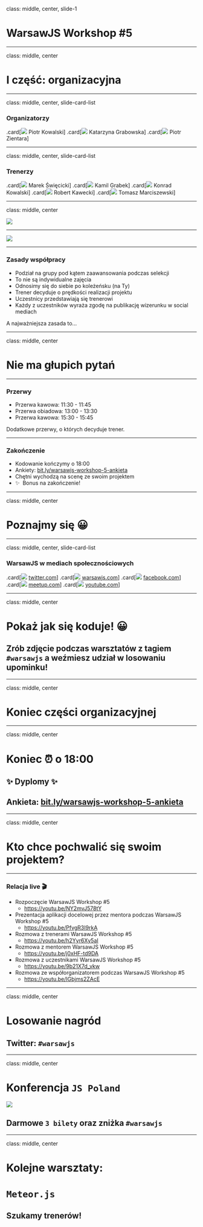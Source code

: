 class: middle, center, slide-1

# WarsawJS Workshop #5

---

class: middle, center

# I część: organizacyjna

---

class: middle, center, slide-card-list

### Organizatorzy

.card[![](./images/hosts/piotr-kowalski.jpg) Piotr Kowalski]
.card[![](./images/hosts/katarzyna-grabowska.jpg) Katarzyna Grabowska]
.card[![](./images/hosts/piotr-zientara.jpg) Piotr Zientara]

---

class: middle, center, slide-card-list

### Trenerzy

.card[![](./images/trainers/marek-swiecicki.jpg) Marek Święcicki]
.card[![](./images/trainers/kamil-grabek.jpg) Kamil Grabek]
.card[![](./images/trainers/konrad-kowalski.jpg) Konrad Kowalski]
.card[![](./images/trainers/robert-kawecki.jpg) Robert Kawecki]
.card[![](./images/trainers/tomasz-marciszewski.jpg) Tomasz Marciszewski]

---

class: middle, center

![](./images/sponsors/artificial-logo-394x110.png)

<hr/>

![](./images/sponsors/software-plant-logo-500x210.png)

---

### Zasady współpracy

* Podział na grupy pod kątem zaawansowania podczas selekcji
* To nie są indywidualne zajęcia
* Odnosimy się do siebie po koleżeńsku (na Ty)
* Trener decyduje o prędkości realizacji projektu
* Uczestnicy przedstawiają się trenerowi
* Każdy z uczestników wyraża zgodę na publikację wizerunku w social mediach

A najważniejsza zasada to...

---

class: middle, center

# Nie ma głupich pytań

---

### Przerwy

* Przerwa kawowa: 11:30 - 11:45 
* Przerwa obiadowa: 13:00 - 13:30
* Przerwa kawowa: 15:30 - 15:45 

Dodatkowe przerwy, o których decyduje trener.

---

### Zakończenie

* Kodowanie kończymy o 18:00
* Ankiety: [bit.ly/warsawjs-workshop-5-ankieta](http://bit.ly/warsawjs-workshop-5-ankieta)
* Chętni wychodzą na scenę ze swoim projektem
* &#x2728;&#0160; Bonus na zakończenie!

---

class: middle, center

# Poznajmy się &#x1F600;

---

class: middle, center, slide-card-list

### **WarsawJS** w mediach społecznościowych

.card[![](./images/social/twitter.png) [twitter.com](http://twitter.com/warsawjs)]
.card[![](./images/logo/logo-black-240x240.jpg) [warsawjs.com](http://warsawjs.com/)]
.card[![](./images/social/facebook.png) [facebook.com](http://facebook.com/warsawjs)]
.card[![](./images/social/meetup.png) [meetup.com](http://meetup.com/warsawjs)]
.card[![](./images/social/youtube.png) [youtube.com](http://youtube.com/warsawjs)]

---

class: middle, center

# Pokaż jak się koduje! &#x1F600;
## Zrób zdjęcie podczas warsztatów z tagiem `#warsawjs` a weźmiesz udział w losowaniu upominku!

---

class: middle, center

# Koniec części organizacyjnej

---

class: middle, center

# Koniec &#x23F0; o 18:00

## &#x2728; Dyplomy &#x2728;
## Ankieta: [bit.ly/warsawjs-workshop-5-ankieta](http://bit.ly/warsawjs-workshop-5-ankieta)

---

class: middle, center

# Kto chce pochwalić się swoim projektem?

---

### Relacja live &#x1F3AC;

- Rozpoczęcie WarsawJS Workshop #5
    - https://youtu.be/NY2mvJ578tY
- Prezentacja aplikacji docelowej przez mentora podczas WarsawJS Workshop #5
    - https://youtu.be/PfvgR3I9rkA
- Rozmowa z trenerami WarsawJS Workshop #5
    - https://youtu.be/h2Yyr6Xy5aI
- Rozmowa z mentorem WarsawJS Workshop #5
    - https://youtu.be/j0xHF-td9DA
- Rozmowa z uczestnikami WarsawJS Workshop #5
    - https://youtu.be/9b21X7d_vkw
- Rozmowa ze współorganizatorem podczas WarsawJS Workshop #5
    - https://youtu.be/IGbjms2ZAcE

---

class: middle, center

# Losowanie nagród

## Twitter: `#warsawjs`

---

class: middle, center

# Konferencja `JS Poland`

![](https://piecioshka.pl/blog/assets/images/partners/js-poland/js-poland-300x300.png)

## Darmowe `3 bilety` oraz zniżka `#warsawjs`

---

class: middle, center

# Kolejne warsztaty:

# `Meteor.js`

## Szukamy trenerów!
